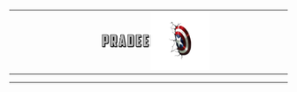 <div align="center">
<table cellpadding="0" cellspacing="0">
<tr>
<td align="right" width="55%">
<img src="./assets/images/fontbolt (5).png" alt="Pradeep" width="40%"/>
</td>
<td align="left" width="45%">
<img src="./assets/images/pngwing.com (6).png" alt="Right" width="50%" style="margin-left: -28px;"/>
</td>
</tr>
</table>
</div>

--- 